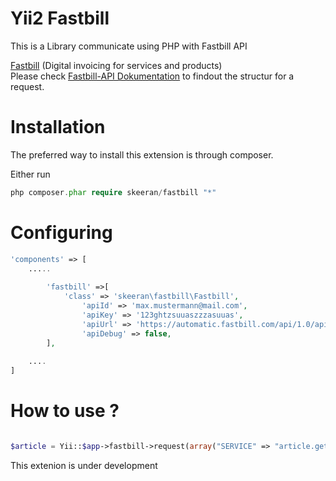 Yii2 Fastbill
========
This is a Library communicate using PHP with Fastbill API

<a href="http://www.fastbill.com">Fastbill</a> (Digital invoicing for services and products)<br>
Please check <a href="http://www.fastbill.com/api/">Fastbill-API Dokumentation</a> to findout the structur for a request.



Installation
============

The preferred way to install this extension is through composer.

Either run

``` php
php composer.phar require skeeran/fastbill "*"
```

Configuring
=========

``` php
'components' => [
    .....
    
        'fastbill' =>[
            'class' => 'skeeran\fastbill\Fastbill',
                'apiId' => 'max.mustermann@mail.com',
                'apiKey' => '123ghtzsuuaszzzasuuas', 
                'apiUrl' => 'https://automatic.fastbill.com/api/1.0/api.php',
                'apiDebug' => false,
        ],
        
    ....
]
```

How to use ?
============
``` php

$article = Yii::$app->fastbill->request(array("SERVICE" => "article.get"));

```

This extenion is under development
